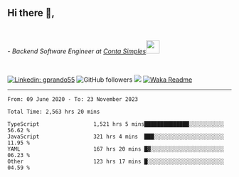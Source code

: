 <h2>Hi there  👋,</h2> </br>

<p><em>- Backend Software Engineer at <a href="https://contasimples.com">Conta Simples</a><img src="https://media.giphy.com/media/WUlplcMpOCEmTGBtBW/giphy.gif" width="30"> 
</em></p></br>


[![Linkedin: gprando55](https://img.shields.io/badge/-gprando55-blue?style=flat-square&logo=Linkedin&logoColor=white&link=https://www.linkedin.com/in/prandogabriel/)](https://www.linkedin.com/in/prandogabriel)
![GitHub followers](https://img.shields.io/github/followers/prandogabriel?label=Follow&style=social)
![](https://visitor-badge.glitch.me/badge?page_id=prandogabriel.prandogabriel)
[![Waka Readme](https://github.com/prandogabriel/prandogabriel/actions/workflows/update-stats.yml.yml/badge.svg)](https://github.com/prandogabriel/prandogabriel/actions/workflows/update-stats.yml.yml)

---

<!--START_SECTION:waka-->

```golang
From: 09 June 2020 - To: 23 November 2023

Total Time: 2,563 hrs 20 mins

TypeScript                 1,521 hrs 5 mins██████████████░░░░░░░░░░░   56.62 %
JavaScript                 321 hrs 4 mins  ███░░░░░░░░░░░░░░░░░░░░░░   11.95 %
YAML                       167 hrs 20 mins █▓░░░░░░░░░░░░░░░░░░░░░░░   06.23 %
Other                      123 hrs 17 mins █░░░░░░░░░░░░░░░░░░░░░░░░   04.59 %
```

<!--END_SECTION:waka-->
